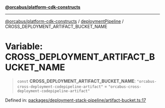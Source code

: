 [**@orcabus/platform-cdk-constructs**](../../../../README.md)

***

[@orcabus/platform-cdk-constructs](../../../../README.md) / [deploymentPipeline](../README.md) / CROSS\_DEPLOYMENT\_ARTIFACT\_BUCKET\_NAME

# Variable: CROSS\_DEPLOYMENT\_ARTIFACT\_BUCKET\_NAME

> `const` **CROSS\_DEPLOYMENT\_ARTIFACT\_BUCKET\_NAME**: `"orcabus-cross-deployment-codepipeline-artifact"` = `"orcabus-cross-deployment-codepipeline-artifact"`

Defined in: [packages/deployment-stack-pipeline/artifact-bucket.ts:17](https://github.com/OrcaBus/platform-cdk-constructs/blob/885f4bf19a11a54aff506f0fbbcc9831b1a2976f/packages/deployment-stack-pipeline/artifact-bucket.ts#L17)
